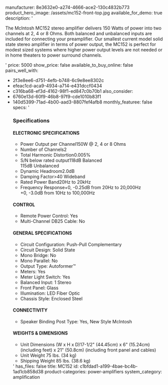 manufacturer: 8e3632e0-a274-4666-ace2-130c4832b773
product_hero_image: /assets/mc152-front-top.jpg
available_for_demo: true
description: '<p>The McIntosh MC152 stereo amplifier delivers 150 Watts of power into two channels at 2, 4 or 8 Ohms. Both balanced and unbalanced inputs are included for connecting your preamplifier. Our smallest current model solid state stereo amplifier in terms of power output, the MC152 is perfect for modest sized&nbsp;systems where higher power output levels are not needed or in home theaters to power surround channels.&nbsp;&nbsp;</p>'
price: 5000
show_price: false
available_to_buy_online: false
pairs_well_with:
  - 2f3e8ee6-d751-4efb-b748-6c9e8ee8302c
  - efeac1cd-aca9-4934-a714-e431dccf0434
  - c316ba68-ef3d-4162-98f1-ed847c0b70b1
also_consider:
  - 6760e13d-60f9-46b8-97f9-cde1010b83f1
  - 140d5399-71ad-4b00-aad3-8807fef4afb8
monthly_featuree: false
specs: '<h3>Specifications</h3><h4>ELECTRONIC SPECIFICATIONS</h4><ul><li>Power Output per Channel150W @ 2, 4 or 8 Ohms</li><li>Number of Channels2</li><li>Total Harmonic Distortion0.005%</li><li>S/N below rated output118dB Balanced<br>115dB Unbalanced</li><li>Dynamic Headroom2.0dB</li><li>Damping Factor&gt;40 Wideband</li><li>Rated Power Band20Hz to 20kHz</li><li>Frequency Response+0, -0.25dB from 20Hz to 20,000Hz<br>+0, -3.0dB from 10Hz to 100,000Hz</li></ul><h4>CONTROL</h4><ul><li>Remote Power Control: Yes</li><li>Multi-Channel DB25 Cable: No</li></ul><h4>GENERAL SPECIFICATIONS</h4><ul><li>Circuit Configuration: Push-Pull Complementary</li><li>Circuit Design: Solid State</li><li>Mono Bridge: No</li><li>Mono Parallel: No</li><li>Output Type: Autoformer™</li><li>Meters: Yes</li><li>Meter Light Switch: Yes</li><li>Balanced Input: 1 Stereo</li><li>Front Panel: Glass</li><li>Illumination: LED Fiber Optic</li><li>Chassis Style: Enclosed Steel</li></ul><h4>CONNECTIVITY</h4><ul><li>Speaker Binding Post Type: Yes, New Style McIntosh</li></ul><h4>WEIGHTS &amp; DIMENSIONS</h4><ul><li>Unit Dimensions (W x H x D)17-1/2" (44.45cm) x 6" (15.24cm) (including feet) x 21" (50.8cm) (including front panel and cables)</li><li>Unit Weight 75 lbs. (34 kg)</li><li>Shipping Weight 85 lbs. (38.6 kg)</li></ul>'
has_files: false
title: MC152
id: c1bfdad1-a199-4bae-bc4b-1ad1cb858d38
product-categories: power-amplifiers
system_category: amplification
